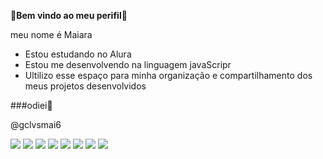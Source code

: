 **💟Bem vindo ao meu perifil💟**

meu nome é Maiara

- Estou estudando no Alura
- Estou me desenvolvendo na linguagem javaScripr
- Ultilizo esse espaço para minha organização e compartilhamento dos meus projetos desenvolvidos



###odiei💟

@gclvsmai6


![](https://media.tenor.com/lO6HqZ3I2dIAAAAj/e.gif)
![](https://media.tenor.com/ugxRdk_0SG8AAAAM/one-piece-egghead.gif)
![](https://media.tenor.com/v1t20zNF-k4AAAAM/naruto-anime.gif)
![](https://media.tenor.com/uO37-aKreAEAAAAM/kakashi-naruto.gif)
![](https://media.tenor.com/iwXHwlY31ecAAAAM/yuji-itadori-suku.gif)
![](https://media.tenor.com/_UPSELJpvdMAAAAM/walking-anime.gif)
![](https://media.tenor.com/KJQ-Tb0BB5kAAAAM/choso-choso-jjk.gif)
![](https://media.tenor.com/4au2IfxvCkkAAAAj/tokyo-revengers-ken-ryuguji.gif)
